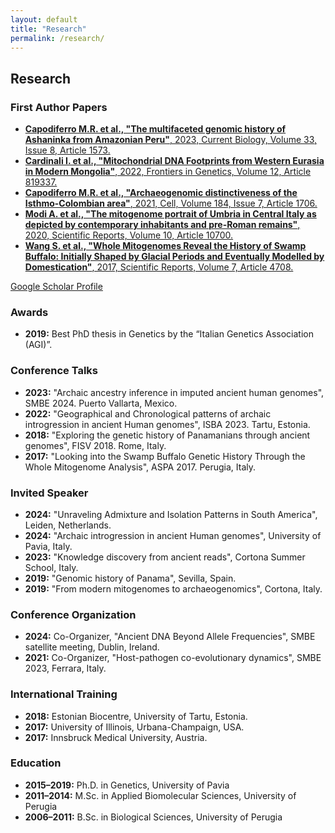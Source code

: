 ```yaml
---
layout: default
title: "Research"
permalink: /research/
---
```


<section class="research-achievements">
  <h2>Research</h2>

  <!-- First Author Papers -->
  <div class="first-author-papers">
    <h3>First Author Papers</h3>
    <ul>
      <li><a href="https://doi.org/10.1016/j.cub.2023.02.046" target="_blank"><strong>Capodiferro M.R. et al., "The multifaceted genomic history of Ashaninka from Amazonian Peru"</strong>, 2023, Current Biology, Volume 33, Issue 8, Article 1573.</a></li>
      <li><a href="https://doi.org/10.3389/fgene.2021.819337" target="_blank"><strong>Cardinali I. et al., "Mitochondrial DNA Footprints from Western Eurasia in Modern Mongolia"</strong>, 2022, Frontiers in Genetics, Volume 12, Article 819337.</a></li>
      <li><a href="https://doi.org/10.1016/j.cell.2021.02.040" target="_blank"><strong>Capodiferro M.R. et al., "Archaeogenomic distinctiveness of the Isthmo-Colombian area"</strong>, 2021, Cell, Volume 184, Issue 7, Article 1706.</a></li>
      <li><a href="https://doi.org/10.1038/s41598-020-67445-0" target="_blank"><strong>Modi A. et al., "The mitogenome portrait of Umbria in Central Italy as depicted by contemporary inhabitants and pre-Roman remains"</strong>, 2020, Scientific Reports, Volume 10, Article 10700.</a></li>
      <li><a href="https://doi.org/10.1038/s41598-017-04830-2" target="_blank"><strong>Wang S. et al., "Whole Mitogenomes Reveal the History of Swamp Buffalo: Initially Shaped by Glacial Periods and Eventually Modelled by Domestication"</strong>, 2017, Scientific Reports, Volume 7, Article 4708.</a></li>
    </ul>
  </div>

  <div class="google-scholar-link">
    <p><a href="https://scholar.google.com/citations?user=QXZf7hAAAAAJ&hl=en" target="_blank">Google Scholar Profile</a></p>
  </div>

  <div class="awards">
    <h3>Awards</h3>
    <ul>
      <li><strong>2019:</strong> Best PhD thesis in Genetics by the “Italian Genetics Association (AGI)”.</li>
    </ul>
  </div>

  <div class="talks">
    <h3>Conference Talks</h3>
    <ul>
      <li><strong>2023:</strong> "Archaic ancestry inference in imputed ancient human genomes", SMBE 2024. Puerto Vallarta, Mexico.</li>
      <li><strong>2022:</strong> "Geographical and Chronological patterns of archaic introgression in ancient Human genomes", ISBA 2023. Tartu, Estonia.</li>
      <li><strong>2018:</strong> "Exploring the genetic history of Panamanians through ancient genomes", FISV 2018. Rome, Italy.</li>
      <li><strong>2017:</strong> "Looking into the Swamp Buffalo Genetic History Through the Whole Mitogenome Analysis", ASPA 2017. Perugia, Italy.</li>
    </ul>
  </div>

  <div class="talks">
    <h3>Invited Speaker</h3>
    <ul>
      <li><strong>2024:</strong> "Unraveling Admixture and Isolation Patterns in South America", Leiden, Netherlands.</li>
      <li><strong>2024:</strong> "Archaic introgression in ancient Human genomes", University of Pavia, Italy.</li>
      <li><strong>2023:</strong> "Knowledge discovery from ancient reads", Cortona Summer School, Italy.</li>
      <li><strong>2019:</strong> "Genomic history of Panama", Sevilla, Spain.</li>
      <li><strong>2019:</strong> "From modern mitogenomes to archaeogenomics", Cortona, Italy.</li>
    </ul>
  </div>

  <div class="conference-organization">
    <h3>Conference Organization</h3>
    <ul>
      <li><strong>2024:</strong> Co-Organizer, "Ancient DNA Beyond Allele Frequencies", SMBE satellite meeting, Dublin, Ireland.</li>
      <li><strong>2021:</strong> Co-Organizer, "Host-pathogen co-evolutionary dynamics", SMBE 2023, Ferrara, Italy.</li>
    </ul>
  </div>

  <div class="international-training">
    <h3>International Training</h3>
    <ul>
      <li><strong>2018:</strong> Estonian Biocentre, University of Tartu, Estonia.</li>
      <li><strong>2017:</strong> University of Illinois, Urbana-Champaign, USA.</li>
      <li><strong>2017:</strong> Innsbruck Medical University, Austria.</li>
    </ul>
  </div>

  <div class="education">
    <h3>Education</h3>
    <ul>
      <li><strong>2015–2019:</strong> Ph.D. in Genetics, University of Pavia</li>
      <li><strong>2011–2014:</strong> M.Sc. in Applied Biomolecular Sciences, University of Perugia</li>
      <li><strong>2006–2011:</strong> B.Sc. in Biological Sciences, University of Perugia</li>
    </ul>
  </div>
</section>
